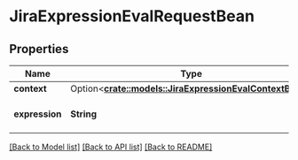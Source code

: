 # JiraExpressionEvalRequestBean

## Properties

Name | Type | Description | Notes
------------ | ------------- | ------------- | -------------
**context** | Option<[**crate::models::JiraExpressionEvalContextBean**](JiraExpressionEvalContextBean.md)> |  | [optional]
**expression** | **String** | The Jira expression to evaluate. | 

[[Back to Model list]](../README.md#documentation-for-models) [[Back to API list]](../README.md#documentation-for-api-endpoints) [[Back to README]](../README.md)


